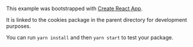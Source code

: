 This example was bootstrapped with [Create React App](https://github.com/facebook/create-react-app).

It is linked to the cookies package in the parent directory for development purposes.

You can run `yarn install` and then `yarn start` to test your package.
